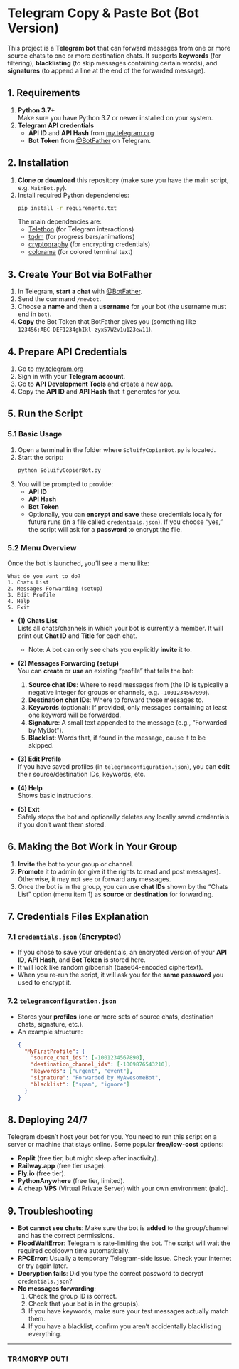 # Telegram Copy & Paste Bot (Bot Version)

This project is a **Telegram bot** that can forward messages from one or more source chats to one or more destination chats. It supports **keywords** (for filtering), **blacklisting** (to skip messages containing certain words), and **signatures** (to append a line at the end of the forwarded message).

## 1. Requirements

1. **Python 3.7+**  
   Make sure you have Python 3.7 or newer installed on your system.
2. **Telegram API credentials**  
   - **API ID** and **API Hash** from [my.telegram.org](https://my.telegram.org)  
   - **Bot Token** from [@BotFather](https://t.me/BotFather) on Telegram.

## 2. Installation

1. **Clone or download** this repository (make sure you have the main script, e.g. `MainBot.py`).  
2. Install required Python dependencies:
   ```bash
   pip install -r requirements.txt
   ```
   The main dependencies are:
   - [Telethon](https://pypi.org/project/Telethon/) (for Telegram interactions)
   - [tqdm](https://pypi.org/project/tqdm/) (for progress bars/animations)
   - [cryptography](https://pypi.org/project/cryptography/) (for encrypting credentials)
   - [colorama](https://pypi.org/project/colorama/) (for colored terminal text)

## 3. Create Your Bot via BotFather

1. In Telegram, **start a chat** with [@BotFather](https://t.me/BotFather).
2. Send the command `/newbot`.
3. Choose a **name** and then a **username** for your bot (the username must end in `bot`).
4. **Copy** the Bot Token that BotFather gives you (something like `123456:ABC-DEF1234ghIkl-zyx57W2v1u123ew11`).

## 4. Prepare API Credentials

1. Go to [my.telegram.org](https://my.telegram.org)  
2. Sign in with your **Telegram account**.  
3. Go to **API Development Tools** and create a new app.  
4. Copy the **API ID** and **API Hash** that it generates for you.

## 5. Run the Script

### 5.1 Basic Usage

1. Open a terminal in the folder where `SoluifyCopierBot.py` is located.
2. Start the script:
   ```bash
   python SoluifyCopierBot.py
   ```
3. You will be prompted to provide:
   - **API ID**  
   - **API Hash**  
   - **Bot Token**  
   - Optionally, you can **encrypt and save** these credentials locally for future runs (in a file called `credentials.json`). If you choose “yes,” the script will ask for a **password** to encrypt the file.  

### 5.2 Menu Overview

Once the bot is launched, you’ll see a menu like:

```
What do you want to do?
1. Chats List
2. Messages Forwarding (setup)
3. Edit Profile
4. Help
5. Exit
```

- **(1) Chats List**  
  Lists all chats/channels in which your bot is currently a member. It will print out **Chat ID** and **Title** for each chat.  
  - Note: A bot can only see chats you explicitly **invite** it to.  

- **(2) Messages Forwarding (setup)**  
  You can **create** or **use** an existing “profile” that tells the bot:
  1. **Source chat IDs**: Where to read messages from (the ID is typically a negative integer for groups or channels, e.g. `-1001234567890`).  
  2. **Destination chat IDs**: Where to forward those messages to.  
  3. **Keywords** (optional): If provided, only messages containing at least one keyword will be forwarded.  
  4. **Signature**: A small text appended to the message (e.g., “Forwarded by MyBot”).  
  5. **Blacklist**: Words that, if found in the message, cause it to be skipped.  

- **(3) Edit Profile**  
  If you have saved profiles (in `telegramconfiguration.json`), you can **edit** their source/destination IDs, keywords, etc.  

- **(4) Help**  
  Shows basic instructions.  

- **(5) Exit**  
  Safely stops the bot and optionally deletes any locally saved credentials if you don’t want them stored.

## 6. Making the Bot Work in Your Group

1. **Invite** the bot to your group or channel.  
2. **Promote** it to admin (or give it the rights to read and post messages). Otherwise, it may not see or forward any messages.  
3. Once the bot is in the group, you can use **chat IDs** shown by the “Chats List” option (menu item 1) as **source** or **destination** for forwarding.

## 7. Credentials Files Explanation

### 7.1 `credentials.json` (Encrypted)
- If you chose to save your credentials, an encrypted version of your **API ID**, **API Hash**, and **Bot Token** is stored here.  
- It will look like random gibberish (base64-encoded ciphertext).  
- When you re-run the script, it will ask you for the **same password** you used to encrypt it.

### 7.2 `telegramconfiguration.json`
- Stores your **profiles** (one or more sets of source chats, destination chats, signature, etc.).  
- An example structure:
  ```json
  {
    "MyFirstProfile": {
      "source_chat_ids": [-1001234567890],
      "destination_channel_ids": [-1009876543210],
      "keywords": ["urgent", "event"],
      "signature": "Forwarded by MyAwesomeBot",
      "blacklist": ["spam", "ignore"]
    }
  }
  ```

## 8. Deploying 24/7

Telegram doesn’t host your bot for you. You need to run this script on a server or machine that stays online. Some popular **free/low-cost** options:
- **Replit** (free tier, but might sleep after inactivity).
- **Railway.app** (free tier usage).
- **Fly.io** (free tier).
- **PythonAnywhere** (free tier, limited).
- A cheap **VPS** (Virtual Private Server) with your own environment (paid).

## 9. Troubleshooting

- **Bot cannot see chats**: Make sure the bot is **added** to the group/channel and has the correct permissions.  
- **FloodWaitError**: Telegram is rate-limiting the bot. The script will wait the required cooldown time automatically.  
- **RPCError**: Usually a temporary Telegram-side issue. Check your internet or try again later.  
- **Decryption fails**: Did you type the correct password to decrypt `credentials.json`?  
- **No messages forwarding**:  
  1. Check the group ID is correct.  
  2. Check that your bot is in the group(s).  
  3. If you have keywords, make sure your test messages actually match them.  
  4. If you have a blacklist, confirm you aren’t accidentally blacklisting everything.

---

### TR4M0RYP OUT!
